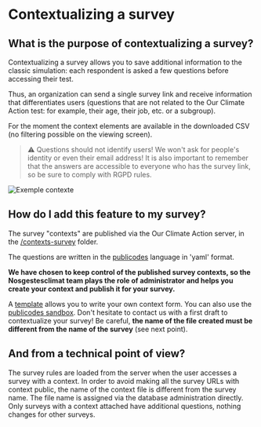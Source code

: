 # Contextualizing a survey

## What is the purpose of contextualizing a survey?

Contextualizing a survey allows you to save additional information to
the classic simulation: each respondent is asked a few questions before
accessing their test.

Thus, an organization can send a single survey link and receive
information that differentiates users (questions that are not related to
the Our Climate Action test: for example, their age, their job, etc. or
a subgroup).

For the moment the context elements are available in the downloaded CSV
(no filtering possible on the viewing screen).

> ⚠️ Questions should not identify users! We won't ask for people's
> identity or even their email address! It is also important to remember
> that the answers are accessible to everyone who has the survey link,
> so be sure to comply with RGPD rules.

![Exemple contexte](/images/exemple-contexte.png)

## How do I add this feature to my survey?

The survey "contexts" are published via the Our Climate Action server,
in the
[/contexts-survey](https://github.com/datagir/nosgestesclimat-server/tree/master/contextes-sondage)
folder.

The questions are written in the [publicodes](https://publi.codes/)
language in 'yaml' format.

**We have chosen to keep control of the published survey contexts, so
the Nosgestesclimat team plays the role of administrator and helps you create
your context and publish it for your survey.**

A
[template](https://github.com/datagir/nosgestesclimat-server/tree/master/contextes-sondage/template%20de%20contexte.yaml)
allows you to write your own context form. You can also use the
[publicodes sandbox](https://vu.fr/szYP). Don't hesitate to contact us
with a first draft to contextualize your survey! Be careful, **the name
of the file created must be different from the name of the survey** (see
next point).

## And from a technical point of view?

The survey rules are loaded from the server when the user accesses a
survey with a context. In order to avoid making all the survey URLs with
context public, the name of the context file is different from the
survey name. The file name is assigned via the database administration
directly. Only surveys with a context attached have additional
questions, nothing changes for other surveys.

